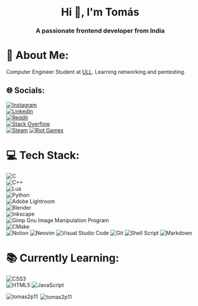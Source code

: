 <h1 align="center">Hi 👋, I'm Tomás</h1>
<h3 align="center">A passionate frontend developer from India</h3>

# 💫 About Me: 
 Computer Engineer Student at [ULL](https://www.ull.es/). 
 Learning networking and pentesting. 
  
 ## 🌐 Socials: 
 [![Instagram](https://img.shields.io/badge/Instagram-%23E4405F.svg?logo=Instagram&logoColor=white)](https://instagram.com/jonaygarciaa_)  
 [![LinkedIn](https://img.shields.io/badge/LinkedIn-%230077B5.svg?logo=linkedin&logoColor=white)](https://linkedin.com/in/jonay-fg-85125022b)  
 [![Reddit](https://img.shields.io/badge/Reddit-%23FF4500.svg?logo=Reddit&logoColor=white)](https://reddit.com/user/Desperate-Influence2)  
 [![Stack Overflow](https://img.shields.io/badge/-Stackoverflow-FE7A16?logo=stack-overflow&logoColor=white)](https://stackoverflow.com/users/18135257) 
 <br> 
 [![Steam](https://img.shields.io/badge/steam-%23000000.svg?style=for-the-badge&logo=steam&logoColor=white)](https://steamcommunity.com/id/mag4no10) 
 [![Riot Games](https://img.shields.io/badge/riotgames-D32936.svg?style=for-the-badge&logo=riotgames&logoColor=white)](https://www.op.gg/summoners/euw/Yasuicide%20II) 
  
  
 # 💻 Tech Stack: 
 ![C](https://img.shields.io/badge/c-%2300599C.svg?style=for-the-badge&logo=c&logoColor=white)  
 ![C++](https://img.shields.io/badge/c++-%2300599C.svg?style=for-the-badge&logo=c%2B%2B&logoColor=white)  
 ![Lua](https://img.shields.io/badge/lua-%232C2D72.svg?style=for-the-badge&logo=lua&logoColor=white)  
 ![Python](https://img.shields.io/badge/python-3670A0?style=for-the-badge&logo=python&logoColor=ffdd54)  
 ![Adobe Lightroom](https://img.shields.io/badge/Adobe%20Lightroom-31A8FF.svg?style=for-the-badge&logo=Adobe%20Lightroom&logoColor=white)  
 ![Blender](https://img.shields.io/badge/blender-%23F5792A.svg?style=for-the-badge&logo=blender&logoColor=white)  
 ![Inkscape](https://img.shields.io/badge/Inkscape-e0e0e0?style=for-the-badge&logo=inkscape&logoColor=080A13)  
 ![Gimp Gnu Image Manipulation Program](https://img.shields.io/badge/Gimp-657D8B?style=for-the-badge&logo=gimp&logoColor=FFFFFF)  
 ![CMake](https://img.shields.io/badge/CMake-%23008FBA.svg?style=for-the-badge&logo=cmake&logoColor=white)  
 ![Notion](https://img.shields.io/badge/Notion-%23000000.svg?style=for-the-badge&logo=notion&logoColor=white) 
 ![Neovim](https://img.shields.io/badge/NeoVim-%2357A143.svg?&style=for-the-badge&logo=neovim&logoColor=white) 
 ![Visual Studio Code](https://img.shields.io/badge/Visual%20Studio%20Code-0078d7.svg?style=for-the-badge&logo=visual-studio-code&logoColor=white) 
 ![Git](https://img.shields.io/badge/git-%23F05033.svg?style=for-the-badge&logo=git&logoColor=white) 
 ![Shell Script](https://img.shields.io/badge/shell_script-%23121011.svg?style=for-the-badge&logo=gnu-bash&logoColor=white) 
 ![Markdown](https://img.shields.io/badge/markdown-%23000000.svg?style=for-the-badge&logo=markdown&logoColor=white) 
  
 # 📚 Currently Learning: 
 ![CSS3](https://img.shields.io/badge/css3-%231572B6.svg?style=for-the-badge&logo=css3&logoColor=white)  
 ![HTML5](https://img.shields.io/badge/html5-%23E34F26.svg?style=for-the-badge&logo=html5&logoColor=white) 
 ![JavaScript](https://img.shields.io/badge/javascript-%23323330.svg?style=for-the-badge&logo=javascript&logoColor=%23F7DF1E) 

<p><img align="left" src="https://github-readme-stats.vercel.app/api/top-langs?username=tomas2p11&show_icons=true&theme=dark&hide_border=true&locale=es&layout=compact" alt="tomas2p11" /></p>

<p>&nbsp;<img align="center" src="https://github-readme-stats.vercel.app/api?username=tomas2p11&show_icons=true&theme=dark&hide_border=true&locale=es" alt="tomas2p11" /></p>
